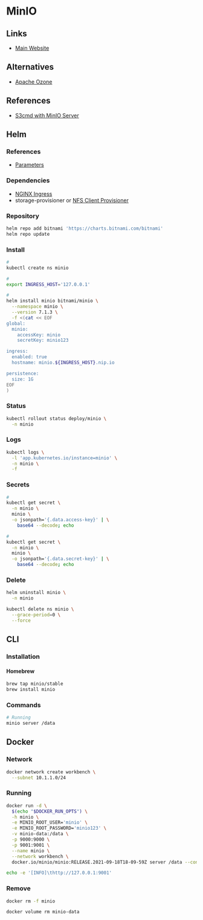 # MinIO

<!--
helm3 install minio --namespace minio --create-namespace minio/minio-operator --version 4.1.0 -f kubernetes/manifests/minio-operator-values.yaml

https://github.com/jsa4000/Observable-Distributed-System/blob/7601330d7cba1532857b9933c7e673f311a50e44/kubernetes/manifests/minio-create-buckets.yaml
-->

## Links

- [Main Website](https://min.io/)

## Alternatives

- [Apache Ozone](https://github.com/apache/ozone)

## References

- [S3cmd with MinIO Server](https://docs.min.io/docs/s3cmd-with-minio)

## Helm

### References

- [Parameters](https://github.com/bitnami/charts/tree/master/bitnami/minio#parameters)

### Dependencies

- [NGINX Ingress](/nginx-ingress.md)
- storage-provisioner or [NFS Client Provisioner](/nfs-client-provisioner.md)

### Repository

```sh
helm repo add bitnami 'https://charts.bitnami.com/bitnami'
helm repo update
```

### Install

```sh
#
kubectl create ns minio

#
export INGRESS_HOST='127.0.0.1'

#
helm install minio bitnami/minio \
  --namespace minio \
  --version 7.1.3 \
  -f <(cat << EOF
global:
  minio:
    accessKey: minio
    secretKey: minio123

ingress:
  enabled: true
  hostname: minio.${INGRESS_HOST}.nip.io

persistence:
  size: 1G
EOF
)
```

### Status

```sh
kubectl rollout status deploy/minio \
  -n minio
```

### Logs

```sh
kubectl logs \
  -l 'app.kubernetes.io/instance=minio' \
  -n minio \
  -f
```

### Secrets

```sh
#
kubectl get secret \
  -n minio \
  minio \
  -o jsonpath='{.data.access-key}' | \
    base64 --decode; echo

#
kubectl get secret \
  -n minio \
  minio \
  -o jsonpath='{.data.secret-key}' | \
    base64 --decode; echo
```

### Delete

```sh
helm uninstall minio \
  -n minio

kubectl delete ns minio \
  --grace-period=0 \
  --force
```

## CLI

### Installation

#### Homebrew

```sh
brew tap minio/stable
brew install minio
```

### Commands

```sh
# Running
minio server /data
```

## Docker

### Network

```sh
docker network create workbench \
  --subnet 10.1.1.0/24
```

### Running

```sh
docker run -d \
  $(echo "$DOCKER_RUN_OPTS") \
  -h minio \
  -e MINIO_ROOT_USER='minio' \
  -e MINIO_ROOT_PASSWORD='minio123' \
  -v minio-data:/data \
  -p 9000:9000 \
  -p 9001:9001 \
  --name minio \
  --network workbench \
  docker.io/minio/minio:RELEASE.2021-09-18T18-09-59Z server /data --console-address ':9001'
```

```sh
echo -e '[INFO]\thttp://127.0.0.1:9001'
```

### Remove

```sh
docker rm -f minio

docker volume rm minio-data
```
